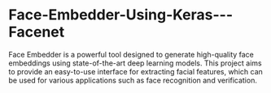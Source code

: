 # Face-Embedder-Using-Keras---Facenet
Face Embedder is a powerful tool designed to generate high-quality face embeddings using state-of-the-art deep learning models. This project aims to provide an easy-to-use interface for extracting facial features, which can be used for various applications such as face recognition and verification.
